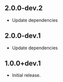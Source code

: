 ## 2.0.0-dev.2

- Update dependencies

## 2.0.0-dev.1

- Update dependencies

## 1.0.0+dev.1

- Initial release.